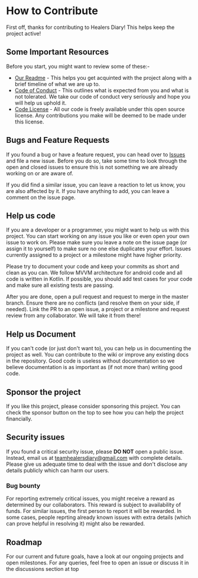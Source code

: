 # How to Contribute
First off, thanks for contributing to Healers Diary! This helps keep the project active!

## Some Important Resources
Before you start, you might want to review some of these:-
- [Our Readme](README.md) - This helps you get acquinted with the project along with a brief timeline of what we are up to.
- [Code of Conduct]() - This outlines what is expected from you and what is not tolerated. We take our code of conduct very seriously and hope you will help us uphold it.
- [Code License](LICENSE) - All our code is freely available under this open source license. Any contributions you make will be deemed to be made under this license.

## Bugs and Feature Requests
If you found a bug or have a feature request, you can head over to [Issues]() and file a new issue. Before you do so, take some time to look through the open and closed issues to ensure this is not something we are already working on or are aware of.

If you did find a similar issue, you can leave a reaction to let us know, you are also affected by it. If you have anything to add, you can leave a comment on the issue page.

## Help us code
If you are a developer or a programmer, you might want to help us with this project. You can start working on any issue you like or even open your own issue to work on. Please make sure you leave a note on the issue page (or assign it to yourself) to make sure no one else duplicates your effort. Issues currently assigned to a project or a milestone might have higher priority.

Please try to document your code and keep your commits as short and clean as you can. We follow MVVM architecture for android code and all code is written in Kotlin. If possible, you should add test cases for your code and make sure all existing tests are passing.

After you are done, open a pull request and request to merge in the master branch. Ensure there are no conflicts (and resolve them on your side, if needed). Link the PR to an open issue, a project or a milestone and request review from any collaborator. We will take it from there!

## Help us Document
If you can't code (or just don't want to), you can help us in documenting the project as well. You can contribute to the wiki or improve any existing docs in the repository. Good code is useless without documentation so we believe documentation is as important as (if not more than) writing good code.

## Sponsor the project
If you like this project, please consider sponsoring this project. You can check the sponsor button on the top to see how you can help the project financially.

## Security issues
If you found a critical security issue, please **DO NOT** open a public issue. Instead, email us at teamhealersdiary@gmail.com with complete details. Please give us adequate time to deal with the issue and don't disclose any details publicly which can harm our users.

### Bug bounty
For reporting extremely critical issues, you might receive a reward as determined by our collaborators. This reward is subject to availability of funds. For similar issues, the first person to report it will be rewarded. In some cases, people reprting already known issues with extra details (which can prove helpful in resolving it) might also be rewarded.

## Roadmap
For our current and future goals, have a look at our ongoing projects and open milestones. For any queries, feel free to open an issue or discuss it in the discussions section at top
